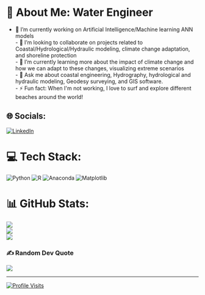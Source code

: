 # 💫 About Me: Water Engineer
- 📝 I’m currently working on Artificial Intelligence/Machine learning ANN models <br>- 🧩 I’m looking to collaborate on projects related to Coastal/Hydrological/Hydraulic modeling, climate change adaptation, and shoreline protection<br>- 🌱 I’m currently learning more about the impact of climate change and how we can adapt to these changes, visualizing extreme scenarios <br>- 💬 Ask me about coastal engineering, Hydrography, hydrological and hydraulic modeling, Geodesy surveying, and  GIS software.<br>- ⚡ Fun fact: When I'm not working, I love to surf and explore different beaches around the world!<br>


## 🌐 Socials:
[![LinkedIn](https://img.shields.io/badge/LinkedIn-%230077B5.svg?logo=linkedin&logoColor=white)](https://linkedin.com/in/https://www.linkedin.com/in/cornelius-ravikumar-129a67134) 

# 💻 Tech Stack:
![Python](https://img.shields.io/badge/python-3670A0?style=for-the-badge&logo=python&logoColor=ffdd54) ![R](https://img.shields.io/badge/r-%23276DC3.svg?style=for-the-badge&logo=r&logoColor=white) ![Anaconda](https://img.shields.io/badge/Anaconda-%2344A833.svg?style=for-the-badge&logo=anaconda&logoColor=white) ![Matplotlib](https://img.shields.io/badge/Matplotlib-%23ffffff.svg?style=for-the-badge&logo=Matplotlib&logoColor=black)
# 📊 GitHub Stats:
![](https://github-readme-stats.vercel.app/api?username=cornelius040&theme=graywhite&hide_border=false&include_all_commits=false&count_private=false)<br/>
![](https://github-readme-streak-stats.herokuapp.com/?user=cornelius040&theme=graywhite&hide_border=false)<br/>
![](https://github-readme-stats.vercel.app/api/top-langs/?username=cornelius040&theme=graywhite&hide_border=false&include_all_commits=false&count_private=false&layout=compact)

### ✍️ Random Dev Quote
![](https://quotes-github-readme.vercel.app/api?type=horizontal&theme=light)

---
[![Profile Visits](https://komarev.com/ghpvc/?username=cornelius040&color=blue&label=Profile+Views)](https://github.com/cornelius040)


<!-- Proudly created with GPRM ( https://gprm.itsvg.in ) -->

